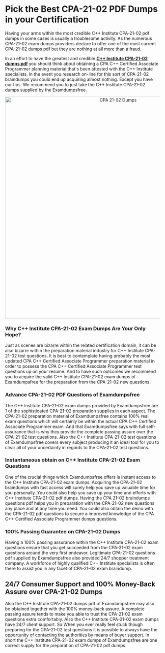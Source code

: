 <h1>Pick the Best CPA-21-02 PDF Dumps in your Certification</h1>
<p>Having your arms within the most credible C++ Institute CPA-21-02 pdf dumps in some cases is usually a troublesome activity. As the numerous CPA-21-02 exam dumps providers declare to offer one of the most current CPA-21-02 dumps pdf but they are nothing at all more than a fraud.</p>
<p>In an effort to have the greatest and credible <strong><a href="https://examdumpsfree.com/CPA-21-02-exam-dumps">C++ Institute CPA-21-02 dumps pdf</a></strong> you should think about obtaining a CPA  C++ Certified Associate Programmer planning material that's been attested with the C++ Institute specialists. In the event you research on-line for this sort of CPA-21-02 braindumps you could end up acquiring almost nothing. Except you have our tips. We recommend you to just take the C++ Institute CPA-21-02 dumps supplied by the Examdumpsfree.</p>
<p style="text-align: center;"><a href="https://examdumpsfree.com/CPA-21-02-exam-dumps"><img src="https://i.ibb.co/yV3fvNg/Exam-Dumps-Free.png" alt="CPA 21-02 Dumps" width="720" /></a></p>
<h3>Why C++ Institute CPA-21-02 Exam Dumps Are Your Only Hope?</h3>
<p>Just as scenes are bizarre within the related certification domain, it can be also bizarre within the preparation material industry for C++ Institute CPA-21-02 test questions. It is best to contemplate having probably the most updated CPA  C++ Certified Associate Programmer preparation material in order to possess the CPA  C++ Certified Associate Programmer test questions up on your resume. And to have such outcomes we recommend you to acquire the valid C++ Institute CPA-21-02 exam dumps of Examdumpsfree for the preparation from the CPA-21-02 new questions.</p>
<h3><strong>Advance CPA-21-02 PDF Questions of Examdumpsfree</strong></h3>
<p>The C++ Institute CPA-21-02 exam dumps provided by Examdumpsfree are 1 of the sophisticated CPA-21-02 preparation supplies in each aspect. The CPA-21-02 preparation material of Examdumpsfree contains 100% real exam questions which will certainly be within the actual CPA  C++ Certified Associate Programmer exam. And that Examdumpsfree says with full self-assurance that is why they provide the complete passing assure over the CPA-21-02 test questions. Also the C++ Institute CPA-21-02 test questions of Examdumpsfree covers every subject producing it an ideal tool for you to clear all of your uncertainty in regards to the CPA-21-02 test questions.</p>
<h3><strong>Instantaneous obtain on C++ Institute CPA-21-02 Exam Questions</strong></h3>
<p>One of the crucial things which Examdumpsfree offers is instant access to the C++ Institute CPA-21-02 exam dumps. Acquiring the CPA-21-02 braindumps with fast access will surely help you save up valuable time for you personally. You could also help you save up your time and efforts with C++ Institute CPA-21-02 pdf dumps. Having the CPA 21-02 braindumps questions pdf helps you in preparation with the CPA-21-02 new questions any place and at any time you need. You could also obtain the demo with the CPA-21-02 pdf questions to secure a improved knowledge of the CPA  C++ Certified Associate Programmer dumps questions.</p>
<h3><strong>100% Passing Guarantee on CPA-21-02 Dumps</strong></h3>
<p>Having a 100% passing assurance within the C++ Institute CPA-21-02 exam questions ensure that you get succeeded from the CPA-21-02 exam questions around the very first endeavor. Legitimate CPA-21-02 questions pdf supplied by Examdumpsfree also provided 24/7 shopper treatment company. A workforce of highly qualified C++ Institute specialists is often there to assist you in any facet of CPA-21-02 exam braindump.</p>
<h2><strong>24/7 Consumer Support and 100% Money-Back Assure over CPA-21-02 Dumps</strong></h2>
<p>Also the C++ Institute CPA-21-02 dumps pdf of Examdumpsfree may also be obtained together with the 100% money-back assure. A complete passing assure tends to make you able to trust the CPA-21-02 exam questions extra comfortably. Also the C++ Institute CPA-21-02 exam dumps have 24/7 client support. So When you ever really feel stuck though preparing for the CPA-21-02 test questions it is possible to always have the opportunity of contacting the authorities by means of buyer support. In short the C++ Institute CPA-21-02 exam dumps of Examdumpsfree are one correct supply for the preparation of CPA-21-02 pdf dumps.</p>
<h3>&nbsp;</h3>
<h3>&nbsp;</h3>
